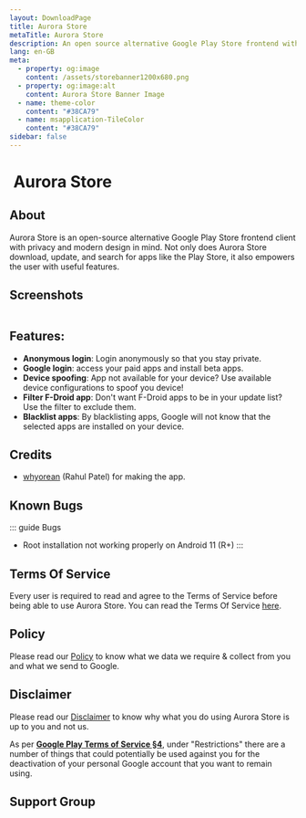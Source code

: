 ```yaml
---
layout: DownloadPage
title: Aurora Store
metaTitle: Aurora Store
description: An open source alternative Google Play Store frontend with privacy features and clean UI.
lang: en-GB
meta:
  - property: og:image
    content: /assets/storebanner1200x680.png
  - property: og:image:alt
    content: Aurora Store Banner Image
  - name: theme-color
    content: "#38CA79"
  - name: msapplication-TileColor
    content: "#38CA79"
sidebar: false
---
```


# <img class="headerLogo" :src="$withBase('/icons/aurora_store.png')"> Aurora Store

## About

Aurora Store is an open-source alternative Google Play Store frontend client with privacy and modern design in mind. Not only does Aurora Store download, update, and search for apps like the Play Store, it also empowers the user with useful features.

## Screenshots

<img class="zoomable" :src="$withBase('/assets/screenshots_store.png')"/>

## Features:

-   **Anonymous login**: Login anonymously so that you stay private.
-   **Google login**: access your paid apps and install beta apps.
-   **Device spoofing**: App not available for your device? Use available device configurations to spoof you device!
-   **Filter F-Droid app**: Don't want F-Droid apps to be in your update list? Use the filter to exclude them.
-   **Blacklist apps**: By blacklisting apps, Google will not know that the selected apps are installed on your device.

## Credits

-   [whyorean](https://gitlab.com/whyorean/) (Rahul Patel) for making the app.

## Known Bugs

::: guide Bugs
-   Root installation not working properly on Android 11 (R+)
:::

## Terms Of Service

Every user is required to read and agree to the Terms of Service before being able to use Aurora Store. You can read the Terms Of Service [here](/faq/terms-of-service/).

## Policy

Please read our [Policy](/faq/policy/) to know what we data we require & collect from you and what we send to Google.

## Disclaimer

Please read our [Disclaimer](/faq/disclaimer/) to know why what you do using Aurora Store is up to you and not us.

As per [**Google Play Terms of Service §4**](https://play.google.com/intl/en-us_us/about/play-terms/index.html), under "Restrictions" there are a number of things that could potentially be used against you for the deactivation of your personal Google account that you want to remain using.

## Support Group

<p align="center">
	<a href="https://t.me/aurorasupport" target="_blank" rel="noopener">
    <img :src="$withBase('/assets/tg-aurorasupport-qr.png')" width="175px" style="border-radius: 15px;" />
  </a>
</p>
